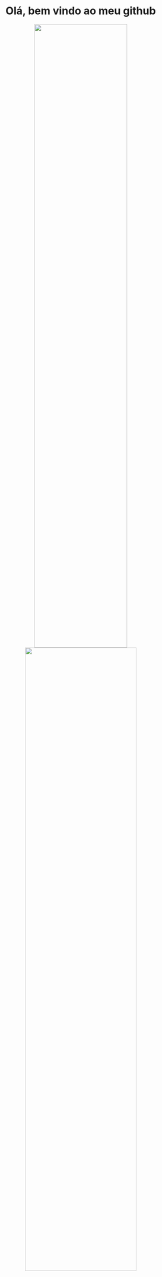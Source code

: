 <div align="center">
	<center><h1>Olá, bem vindo ao meu github</h1></center>
	<img style="height: 120em; width: 250px;" src="https://github-readme-stats.vercel.app/api/top-langs/?username=MrZkexe&layout=compact&langs_count=7&theme=gotham">
	<img style="height: 120em; width: 300px;" src="https://github-readme-stats.vercel.app/api?username=MrZkexe&show_icons=true&theme=gotham&include_all_commits=true&count_private=true">
</div>
